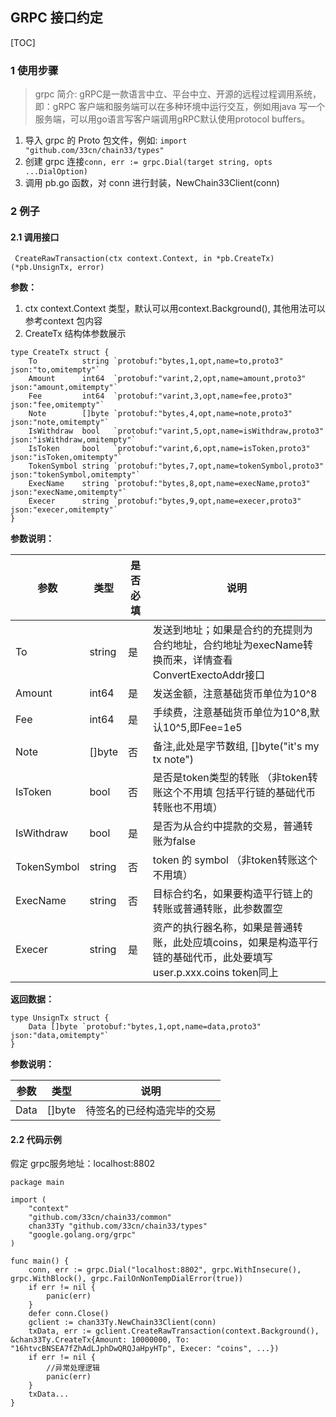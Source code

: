 ## GRPC 接口约定
[TOC]
### 1 使用步骤
> grpc 简介: gRPC是一款语言中立、平台中立、开源的远程过程调用系统，即：gRPC 客户端和服务端可以在多种环境中运行交互，例如用java 写一个服务端，可以用go语言写客户端调用gRPC默认使用protocol buffers。

1. 导入 grpc 的 Proto 包文件，例如: `import "github.com/33cn/chain33/types"`
2. 创建 grpc 连接`conn, err := grpc.Dial(target string, opts ...DialOption)`
3. 调用 pb.go 函数，对 conn 进行封装，NewChain33Client(conn)

### 2 例子
#### 2.1 调用接口
```
 CreateRawTransaction(ctx context.Context, in *pb.CreateTx) (*pb.UnsignTx, error)
```
**参数：**
1. ctx context.Context 类型，默认可以用context.Background(),  其他用法可以参考context 包内容
2. CreateTx 结构体参数展示
```
type CreateTx struct {
	To          string `protobuf:"bytes,1,opt,name=to,proto3" json:"to,omitempty"`
	Amount      int64  `protobuf:"varint,2,opt,name=amount,proto3" json:"amount,omitempty"`
	Fee         int64  `protobuf:"varint,3,opt,name=fee,proto3" json:"fee,omitempty"`
	Note        []byte `protobuf:"bytes,4,opt,name=note,proto3" json:"note,omitempty"`
	IsWithdraw  bool   `protobuf:"varint,5,opt,name=isWithdraw,proto3" json:"isWithdraw,omitempty"`
	IsToken     bool   `protobuf:"varint,6,opt,name=isToken,proto3" json:"isToken,omitempty"`
	TokenSymbol string `protobuf:"bytes,7,opt,name=tokenSymbol,proto3" json:"tokenSymbol,omitempty"`
	ExecName    string `protobuf:"bytes,8,opt,name=execName,proto3" json:"execName,omitempty"`
	Execer      string `protobuf:"bytes,9,opt,name=execer,proto3" json:"execer,omitempty"`
}
```
**参数说明：**

|参数|类型|是否必填|说明|
|----|----|----|----|
|To|string|是|发送到地址；如果是合约的充提则为合约地址，合约地址为execName转换而来，详情查看ConvertExectoAddr接口|
|Amount|int64|是|发送金额，注意基础货币单位为10^8|
|Fee|int64|是|手续费，注意基础货币单位为10^8,默认10^5,即Fee=1e5|
|Note|[]byte|否|备注,此处是字节数组, []byte("it's my tx note")|
|IsToken|bool|否|是否是token类型的转账 （非token转账这个不用填 包括平行链的基础代币转账也不用填）|
|IsWithdraw|bool|是|是否为从合约中提款的交易，普通转账为false|
|TokenSymbol|string|否|token 的 symbol （非token转账这个不用填）|
|ExecName|string|否|目标合约名，如果要构造平行链上的转账或普通转账，此参数置空|
|Execer|string|是|资产的执行器名称，如果是普通转账，此处应填coins，如果是构造平行链的基础代币，此处要填写user.p.xxx.coins token同上|

**返回数据：**
```
type UnsignTx struct {
	Data []byte `protobuf:"bytes,1,opt,name=data,proto3" json:"data,omitempty"`
}
```
**参数说明：**

|参数|类型|说明|
|----|----|----|
|Data|[]byte|待签名的已经构造完毕的交易|

#### 2.2 代码示例
假定 grpc服务地址：localhost:8802
```
package main

import (
	"context"
	"github.com/33cn/chain33/common"
	chan33Ty "github.com/33cn/chain33/types"
	"google.golang.org/grpc"
)

func main() {
	conn, err := grpc.Dial("localhost:8802", grpc.WithInsecure(), grpc.WithBlock(), grpc.FailOnNonTempDialError(true))
	if err != nil {
		panic(err)
	}
	defer conn.Close()
	gclient := chan33Ty.NewChain33Client(conn)
	txData, err := gclient.CreateRawTransaction(context.Background(), &chan33Ty.CreateTx{Amount: 10000000, To: "16htvcBNSEA7fZhAdLJphDwQRQJaHpyHTp", Execer: "coins", ...})
	if err != nil {
		//异常处理逻辑
		panic(err)
	}
	txData...
}
```
